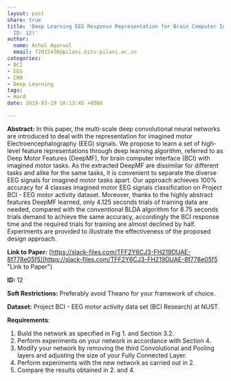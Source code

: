 ```yaml
---
layout: post
share: true
title: 'Deep Learning EEG Response Representation for Brain Computer Interfaces (Paper
  ID: 12)'
author:
  name: Achal Agarwal
  email: f2015436@pilani.bits-pilani.ac.in
categories:
- BCI
- EEG
- CNN
- Deep Learning
tags:
- Hard
date: 2019-03-19 10:13:45 +0000

---
```

**Abstract:** In this paper, the multi-scale deep convolutional neural networks are introduced to deal with the representation for imagined motor Electroencephalography (EEG) signals. We propose to learn a set of high-level feature representations through deep learning algorithm, referred to as Deep Motor Features (DeepMF), for brain computer interface (BCI) with imagined motor tasks. As the extracted DeepMF are dissimilar for different tasks and alike for the same tasks, it is convenient to separate the diverse EEG signals for imagined motor tasks apart. Our approach achieves 100% accuracy for 4 classes imagined motor EEG signals classification on Project BCI - EEG motor activity dataset. Moreover, thanks to the highly abstract features DeepMF learned, only 4.125 seconds trials of training data are needed, compared with the conventional BLDA algorithm for 8.75 seconds trials demand to achieve the same accuracy, accordingly the BCI response time and the required trials for training are almost declined by half. Experiments are provided to illustrate the effectiveness of the proposed design approach.

**Link to Paper:** [https://slack-files.com/TFF2Y6CJ3-FH219DUAE-8f778e05f5](https://slack-files.com/TFF2Y6CJ3-FH219DUAE-8f778e05f5 "Link to Paper")

**ID:** 12

**Soft Restrictions:** Preferably avoid Theano for your framework of choice.

**Dataset:** Project BCI - EEG motor activity data set (BCI Research) at NUST.

**Requirements**: 

1. Build the network as specified in Fig 1. and Section 3.2.
2. Perform experiments on your network in accordance with Section 4.
3. Modify your network by removing the third Convolutional and Pooling layers and adjusting the size of your Fully Connected Layer.
4. Perform experiments with the new network as carried out in 2.
5. Compare the results obtained in 2. and 4.